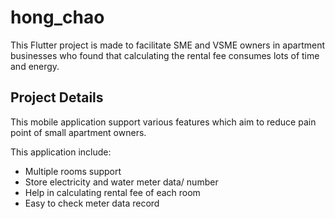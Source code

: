 # hong_chao

This Flutter project is made to facilitate SME and VSME owners in apartment businesses who found that calculating the rental fee consumes lots of time and energy. 

## Project Details

This mobile application support various features which aim to reduce pain point of small apartment owners.

This application include:

- Multiple rooms support
- Store electricity and water meter data/ number
- Help in calculating rental fee of each room
- Easy to check meter data record
